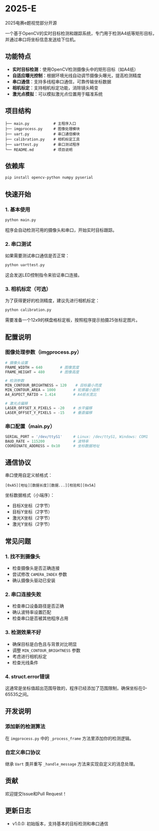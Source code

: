 # 2025-E
2025电赛e题视觉部分开源

一个基于OpenCV的实时目标检测和跟踪系统，专门用于检测A4纸等矩形目标，并通过串口将坐标信息发送给下位机。

## 功能特点

- **实时目标检测**：使用OpenCV检测摄像头中的矩形目标（如A4纸）
- **自适应曝光控制**：根据环境光线自动调节摄像头曝光，提高检测精度
- **串口通信**：支持多线程串口通信，可靠传输坐标数据
- **相机标定**：支持相机标定功能，消除镜头畸变
- **激光点模拟**：可以模拟激光点位置用于瞄准系统

## 项目结构

```
├── main.py           # 主程序入口
├── imgprocess.py     # 图像处理模块
├── uart.py           # 串口通信模块
├── calibration.py    # 相机标定工具
├── uarttest.py       # 串口测试程序
└── README.md         # 项目说明
```

## 依赖库

```bash
pip install opencv-python numpy pyserial
```

## 快速开始

### 1. 基本使用

```bash
python main.py
```

程序会自动检测可用的摄像头和串口，开始实时目标跟踪。

### 2. 串口测试

如果需要测试串口通信是否正常：

```bash
python uarttest.py
```

这会发送LED控制指令来验证串口连接。

### 3. 相机标定（可选）

为了获得更好的检测精度，建议先进行相机标定：

```bash
python calibration.py
```

需要准备一个12x9的棋盘格标定板，按照程序提示拍摄25张标定图片。

## 配置说明

### 图像处理参数（imgprocess.py）

```python
# 摄像头设置
FRAME_WIDTH = 640        # 图像宽度
FRAME_HEIGHT = 480       # 图像高度

# 检测参数
MIN_CONTOUR_BRIGHTNESS = 120    # 目标最小亮度
MIN_CONTOUR_AREA = 1000        # 轮廓最小面积
A4_ASPECT_RATIO = 1.414        # A4纸长宽比

# 激光点偏移
LASER_OFFSET_X_PIXELS = -20    # 水平偏移
LASER_OFFSET_Y_PIXELS = -15    # 垂直偏移
```

### 串口配置（main.py）

```python
SERIAL_PORT = '/dev/ttyS1'     # Linux: /dev/ttyS1, Windows: COM1
BAUD_RATE = 115200             # 波特率
COORDINATE_ADDRESS = 0x10      # 坐标数据地址
```

## 通信协议

串口使用自定义帧格式：

```
[0xA5][地址][数据长度][数据...][校验和][0x5A]
```

坐标数据格式（小端序）：
- 目标X坐标（2字节）
- 目标Y坐标（2字节）  
- 激光X坐标（2字节）
- 激光Y坐标（2字节）

## 常见问题

### 1. 找不到摄像头
- 检查摄像头是否正确连接
- 尝试修改 `CAMERA_INDEX` 参数
- 确认摄像头驱动已安装

### 2. 串口连接失败
- 检查串口设备路径是否正确
- 确认波特率设置匹配
- 检查串口是否被其他程序占用

### 3. 检测效果不好
- 确保目标是白色且与背景对比明显
- 调整 `MIN_CONTOUR_BRIGHTNESS` 参数
- 考虑进行相机标定
- 检查光线条件

### 4. struct.error错误
这通常是坐标值超出范围导致的，程序已经添加了范围限制，确保坐标在0-65535之间。

## 开发说明

### 添加新的检测算法

在 `imgprocess.py` 中的 `_process_frame` 方法里添加你的检测逻辑。

### 自定义串口协议

继承 `Uart` 类并重写 `_handle_message` 方法来实现自定义的消息处理。


## 贡献

欢迎提交Issue和Pull Request！



## 更新日志

- v1.0.0: 初始版本，支持基本的目标检测和串口通信
